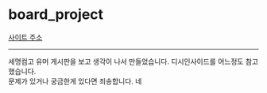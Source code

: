 # board_project
<a href="http:wasnagju.kro.kr:5000">사이트 주소</a>
<hr>
세명컴고 유머 게시판을 보고 생각이 나서 만들었습니다.
디시인사이드를 어느정도 참고했습니다.
<br>
문제가 있거나 궁금한게 있다면 죄송합니다.
네
